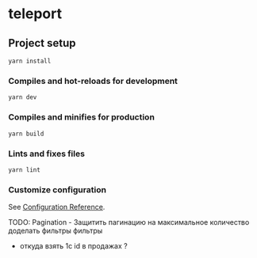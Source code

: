 # teleport

## Project setup

```
yarn install
```

### Compiles and hot-reloads for development

```
yarn dev
```

### Compiles and minifies for production

```
yarn build
```

### Lints and fixes files

```
yarn lint
```

### Customize configuration

See [Configuration Reference](https://cli.vuejs.org/config/).

TODO:
Pagination - Защитить пагинацию на максимальное количество
доделать фильтры фильтры

- откуда взять 1c id в продажах ?

